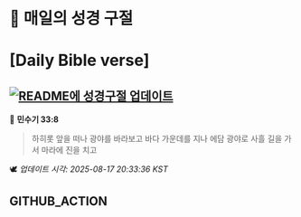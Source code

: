 # 🙏 매일의 성경 구절
# [Daily Bible verse]
## [![README에 성경구절 업데이트](https://github.com/DONGSUKA/first_test/actions/workflows/update-readme-bible.yml/badge.svg)](https://github.com/DONGSUKA/first_test/actions/workflows/update-readme-bible.yml)
<!-- START_BIBLE_VERSE -->
📖 **민수기 33:8**
> 하히롯 앞을 떠나 광야를 바라보고 바다 가운데를 지나 에담 광야로 사흘 길을 가서 마라에 진을 치고

🕊️ _업데이트 시각: 2025-08-17 20:33:36 KST_
  <!-- END_BIBLE_VERSE -->
## GITHUB_ACTION
